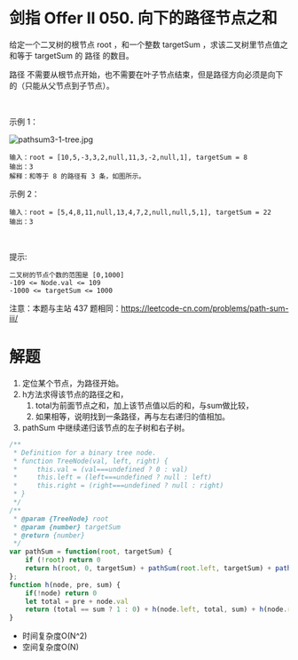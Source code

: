 # 剑指 Offer II 050. 向下的路径节点之和
给定一个二叉树的根节点 root ，和一个整数 targetSum ，求该二叉树里节点值之和等于 targetSum 的 路径 的数目。

路径 不需要从根节点开始，也不需要在叶子节点结束，但是路径方向必须是向下的（只能从父节点到子节点）。

 

示例 1：

![pathsum3-1-tree.jpg](https://pic.leetcode-cn.com/1638174341-thKKVO-pathsum3-1-tree.jpg)

```
输入：root = [10,5,-3,3,2,null,11,3,-2,null,1], targetSum = 8
输出：3
解释：和等于 8 的路径有 3 条，如图所示。
```

示例 2：

```
输入：root = [5,4,8,11,null,13,4,7,2,null,null,5,1], targetSum = 22
输出：3
```
 

提示:
```
二叉树的节点个数的范围是 [0,1000]
-109 <= Node.val <= 109 
-1000 <= targetSum <= 1000 
```

注意：本题与主站 437 题相同：https://leetcode-cn.com/problems/path-sum-iii/

# 解题
1. 定位某个节点，为路径开始。
2. h方法求得该节点的路径之和，
   1. total为前面节点之和，加上该节点值以后的和，与sum做比较，
   2. 如果相等，说明找到一条路径，再与左右递归的值相加。
3. pathSum 中继续递归该节点的左子树和右子树。
```js
/**
 * Definition for a binary tree node.
 * function TreeNode(val, left, right) {
 *     this.val = (val===undefined ? 0 : val)
 *     this.left = (left===undefined ? null : left)
 *     this.right = (right===undefined ? null : right)
 * }
 */
/**
 * @param {TreeNode} root
 * @param {number} targetSum
 * @return {number}
 */
var pathSum = function(root, targetSum) {
    if (!root) return 0
    return h(root, 0, targetSum) + pathSum(root.left, targetSum) + pathSum(root.right, targetSum)  
};
function h(node, pre, sum) {
    if(!node) return 0
    let total = pre + node.val
    return (total == sum ? 1 : 0) + h(node.left, total, sum) + h(node.right, total, sum)
}
```
- 时间复杂度O(N^2)
- 空间复杂度O(N)